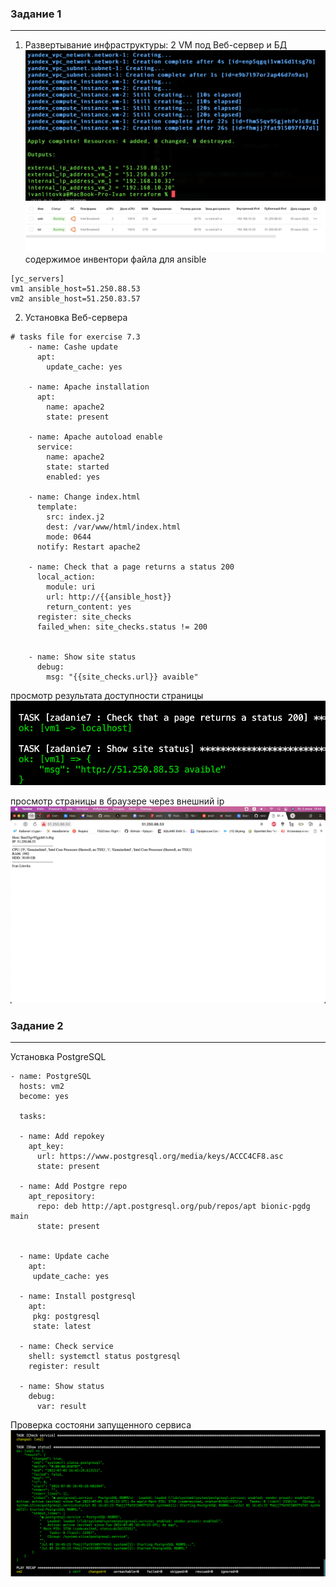 ### Задание 1
---
1) Развертывание инфраструктуры: 2 VM под Веб-сервер и БД  
![](/img/7.3/1.png)
![](/img/7.3/2.png)
содержимое инвентори файла для ansible
```
[yc_servers]
vm1 ansible_host=51.250.88.53
vm2 ansible_host=51.250.83.57
```

2) Установка Веб-сервера 
  
```
# tasks file for exercise 7.3
    - name: Cashe update
      apt:
        update_cache: yes

    - name: Apache installation
      apt:
        name: apache2
        state: present

    - name: Apache autoload enable
      service:
        name: apache2
        state: started
        enabled: yes

    - name: Change index.html
      template:
        src: index.j2
        dest: /var/www/html/index.html
        mode: 0644
      notify: Restart apache2   

    - name: Check that a page returns a status 200
      local_action:
        module: uri
        url: http://{{ansible_host}}
        return_content: yes
      register: site_checks
      failed_when: site_checks.status != 200


    - name: Show site status
      debug:
        msg: "{{site_checks.url}} avaible"

```
просмотр результата доступности страницы
![](/img/7.3/3.png)

просмотр страницы в браузере через внешний ip
![](/img/7.3/4.png)

### Задание 2
---
Установка PostgreSQL
```
- name: PostgreSQL
  hosts: vm2
  become: yes

  tasks:

  - name: Add repokey
    apt_key:
      url: https://www.postgresql.org/media/keys/ACCC4CF8.asc
      state: present

  - name: Add Postgre repo
    apt_repository:
      repo: deb http://apt.postgresql.org/pub/repos/apt bionic-pgdg main
      state: present

  
  - name: Update cache
    apt:
     update_cache: yes
 
  - name: Install postgresql
    apt:
     pkg: postgresql
     state: latest

  - name: Check service
    shell: systemctl status postgresql
    register: result

  - name: Show status
    debug:
      var: result

```
Проверка состояни запущенного сервиса
![](/img/7.3/5.png)
